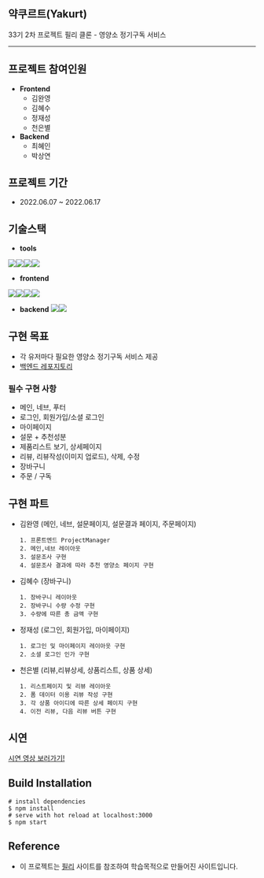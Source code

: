 ## **약쿠르트(Yakurt)**

33기 2차 프로젝트
필리 클론 - 영양소 정기구독 서비스

---

## **프로젝트 참여인원**

- **Frontend**
  - 김완영
  - 김혜수
  - 정재성
  - 천은별
- **Backend**
  - 최혜인
  - 박상연

## **프로젝트 기간**

- 2022.06.07 ~ 2022.06.17

## **기술스택**

- **tools**

<img src="https://img.shields.io/badge/github-181717?style=for-the-badge&logo=github&logoColor=white"><img src="https://img.shields.io/badge/git-F05032?style=for-the-badge&logo=git&logoColor=white"><img src="https://img.shields.io/badge/Trello-%23026AA7.svg?style=for-the-badge&logo=Trello&logoColor=white"><img src="https://img.shields.io/badge/Slack-4A154B?style=for-the-badge&logo=slack&logoColor=white">

- **frontend**

<img src="https://img.shields.io/badge/html5-E34F26?style=for-the-badge&logo=html5&logoColor=white"><img src="https://img.shields.io/badge/css-1572B6?style=for-the-badge&logo=css3&logoColor=white"><img src="https://img.shields.io/badge/javascript-F7DF1E?style=for-the-badge&logo=javascript&logoColor=black"><img src="https://img.shields.io/badge/react-61DAFB?style=for-the-badge&logo=react&logoColor=black">

- **backend**
  <img src="https://img.shields.io/badge/Python-3776AB?style=for-the-badge&logo=Python&logoColor=white"><img src="https://img.shields.io/badge/Django-092E20?style=for-the-badge&logo=Django&logoColor=white">

## **구현 목표**

- 각 유저마다 필요한 영양소 정기구독 서비스 제공
- <a href="https://github.com/wecode-bootcamp-korea/33-2nd-yakurt-backend">백엔드 레포지토리</a>

### 필수 구현 사항

- 메인, 네브, 푸터
- 로그인, 회원가입/소셜 로그인
- 마이페이지
- 설문 + 추천성분
- 제품리스트 보기, 상세페이지
- 리뷰, 리뷰작성(이미지 업로드), 삭제, 수정
- 장바구니
- 주문 / 구독

## **구현 파트**

- 김완영 (메인, 네브, 설문페이지, 설문결과 페이지, 주문페이지)
  ```
  1. 프론트엔드 ProjectManager
  2. 메인,네브 레이아웃
  3. 설문조사 구현
  4. 설문조사 결과에 따라 추천 영양소 페이지 구현
  ```
- 김혜수 (장바구니)
  ```
  1. 장바구니 레이아웃
  2. 장바구니 수량 수정 구현
  3. 수량에 따른 총 금액 구현
  ```
- 정재성 (로그인, 회원가입, 마이페이지)
  ```
  1. 로그인 및 마이페이지 레이아웃 구현
  2. 소셜 로그인 인가 구현
  ```
- 천은별 (리뷰,리뷰상세, 상품리스트, 상품 상세)
  ```
  1. 리스트페이지 및 리뷰 레이아웃
  2. 폼 데이터 이용 리뷰 작성 구현
  3. 각 상품 아이디에 따른 상세 페이지 구현
  4. 이전 리뷰, 다음 리뷰 버튼 구현
  ```

## **시연**

<a href="https://youtube.com/watch?v=517zoXHETO4&feature=share">시연 영상 보러가기!</a>

## **Build Installation**

```
# install dependencies
$ npm install
# serve with hot reload at localhost:3000
$ npm start
```

## **Reference**

- 이 프로젝트는 <a href="https://pilly.kr/">필리</a> 사이트를 참조하여 학습목적으로 만들어진 사이트입니다.
